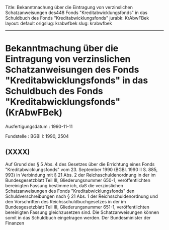 Title: Bekanntmachung über die Eintragung von verzinslichen Schatzanweisungen des448
  Fonds "Kreditabwicklungsfonds" in das Schuldbuch des Fonds "Kreditabwicklungsfonds"
jurabk: KrAbwFBek
layout: default
origslug: krabwfbek
slug: krabwfbek

---

# Bekanntmachung über die Eintragung von verzinslichen Schatzanweisungen des Fonds "Kreditabwicklungsfonds" in das Schuldbuch des Fonds "Kreditabwicklungsfonds" (KrAbwFBek)

Ausfertigungsdatum
:   1990-11-11

Fundstelle
:   BGBl I: 1990, 2504



## (XXXX)

Auf Grund des § 5 Abs. 4 des Gesetzes über die Errichtung eines Fonds
"Kreditabwicklungsfonds" vom 23. September 1990 (BGBl. 1990 II S. 885,
993) in Verbindung mit § 21 Abs. 2 der Reichsschuldenordnung in der im
Bundesgesetzblatt Teil III, Gliederungsnummer 650-1, veröffentlichten
bereinigten Fassung bestimme ich, daß die verzinslichen
Schatzanweisungen des Fonds "Kreditabwicklungsfonds" den
Schuldverschreibungen nach § 21 Abs. 1 der Reichsschuldenordnung und
den Vorschriften des Reichsschuldbuchgesetzes in der im
Bundesgesetzblatt Teil III, Gliederungsnummer 651-1, veröffentlichten
bereinigten Fassung gleichzusetzen sind.
Die Schatzanweisungen können somit in das Schuldbuch eingetragen
werden.
Der Bundesminister der Finanzen

